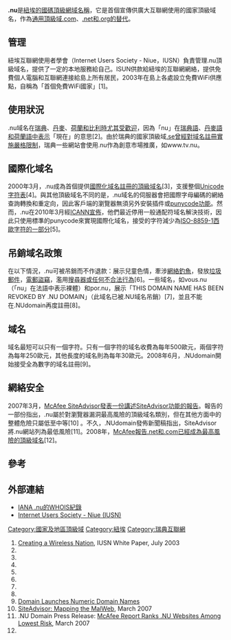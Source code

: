 **.nu**是[紐埃的](../Page/紐埃.md "wikilink")[國碼頂級網域名稱](https://zh.wikipedia.org/wiki/國家及地區頂級域 "wikilink")，它是首個宣傳供廣大互聯網使用的國家頂級域名，作為[通用頂級域](../Page/通用頂級域.md "wikilink")[.com](../Page/.com.md "wikilink")、[.net和](https://zh.wikipedia.org/wiki/.net "wikilink")[.org的替代](../Page/.org.md "wikilink")。

## 管理

紐埃互聯網使用者學會（Internet Users Society -
Niue，IUSN）負責管理.nu頂級域名，提供了一定的本地服務給自己。ISUN供款給紐埃的互聯網網絡，提供免費個人電腦和互聯網連接給島上所有居民，2003年在島上各處設立免費WiFi供應點，自稱為「首個免費WiFi國家」\[1\]。

## 使用狀況

.nu域名在[瑞典](../Page/瑞典.md "wikilink")、[丹麥](https://zh.wikipedia.org/wiki/丹麥 "wikilink")、[荷蘭和](https://zh.wikipedia.org/wiki/荷蘭 "wikilink")[比利時尤其受歡迎](https://zh.wikipedia.org/wiki/比利時 "wikilink")，因為「nu」在[瑞典語](../Page/瑞典語.md "wikilink")、[丹麥語和](https://zh.wikipedia.org/wiki/丹麥語 "wikilink")[荷蘭語中表示](../Page/荷蘭語.md "wikilink")「現在」的意思\[2\]。由於瑞典的國家頂級域[.se曾經對域名註冊實施嚴格限制](../Page/.se.md "wikilink")，瑞典一些網站會使用.nu作為創意市場推廣，如www.tv.nu。

## 國際化域名

2000年3月，.nu成為首個提供[國際化域名註冊的頂級域名](https://zh.wikipedia.org/wiki/國際化域名 "wikilink")\[3\]，支援整個[Unicode字符表](https://zh.wikipedia.org/wiki/Unicode "wikilink")\[4\]。與其他頂級域名不同的是，.nu域名的伺服器會把國際字母編碼的網絡查詢轉換和重定向，因此客戶端的瀏覽器無須另外安裝插件或[punycode功能](https://zh.wikipedia.org/wiki/punycode "wikilink")。然而，.nu在2010年3月經[ICANN宣佈](https://zh.wikipedia.org/wiki/ICANN "wikilink")，他們最近停用一般通配符域名解決技術，因此只使用標準的punycode來實現國際化域名，接受的字符減少為[ISO-8859-1西歐字符的一部分](https://zh.wikipedia.org/wiki/ISO/IEC_8859-1 "wikilink")\[5\]。

## 吊銷域名政策

在以下情況，.nu可被吊銷而不作退款：展示兒童色情，牽涉[網絡釣魚](https://zh.wikipedia.org/wiki/網絡釣魚 "wikilink")，發放[垃圾郵件](https://zh.wikipedia.org/wiki/垃圾郵件 "wikilink")，[電郵盜竊](https://zh.wikipedia.org/wiki/電郵 "wikilink")，濫用[搜尋器或任何不合法行為](https://zh.wikipedia.org/wiki/搜尋器 "wikilink")\[6\]。一些域名，如vous.nu（「nu」在法語中表示裸體）和por.nu，展示「THIS
DOMAIN NAME HAS BEEN REVOKED BY .NU
DOMAIN」（此域名已被.NU域名吊銷）\[7\]，並且不能在.NUdomain再度註冊\[8\]。

## 域名

域名最短可以只有一個字符。只有一個字符的域名收費為每年500歐元，兩個字符為每年250歐元，其他長度的域名則為每年30歐元。2008年6月，.NUdomain開始接受全為數字的域名註冊\[9\]。

## 網絡安全

2007年3月，[McAfee
SiteAdvisor發表一份講述SiteAdvisor功能的報告](https://zh.wikipedia.org/wiki/McAfee_SiteAdvisor "wikilink")。報告的一部份指出，.nu屬於對瀏覽器漏洞最高風險的頂級域名類別，但在其他方面中的整體危險只屬低至中等\[10\]
。不久，.NUdomain發佈新聞稿指出，SiteAdvisor將.nu網站列為最低風險\[11\]。2008年，[McAfee報告](https://zh.wikipedia.org/wiki/McAfee "wikilink")[.net和](https://zh.wikipedia.org/wiki/.net "wikilink")[.com已經成為最高風險的頂級域名](../Page/.com.md "wikilink")\[12\]。

## 參考

## 外部連結

  - [IANA .nu的WHOIS紀錄](http://www.iana.org/root-whois/nu.htm)
  - [Internet Users Society - Niue (IUSN)](http://www.niue.nu/)

[Category:國家及地區頂級域](https://zh.wikipedia.org/wiki/Category:國家及地區頂級域 "wikilink")
[Category:紐埃](https://zh.wikipedia.org/wiki/Category:紐埃 "wikilink")
[Category:瑞典互聯網](https://zh.wikipedia.org/wiki/Category:瑞典互聯網 "wikilink")

1.  [Creating a Wireless
    Nation](http://nunames.nu/about/Niuepaper2.pdf), IUSN White Paper,
    July 2003
2.
3.
4.
5.
6.
7.
8.
9.  [Domain Launches Numeric Domain
    Names](http://www.domainnews.com/en/nu-domain-launches-numeric-domain-names.html.NU)
10. [SiteAdvisor: Mapping the
    MalWeb](http://www.siteadvisor.com/studies/map_malweb_mar2007.html),
    March 2007
11. .NU Domain Press Release: [McAfee Report Ranks .NU Websites Among
    Lowest
    Risk](http://nunames.nu/Press/SiteAdvisor-Press-Release-March-20-2007.pdf),
    March 2007
12.